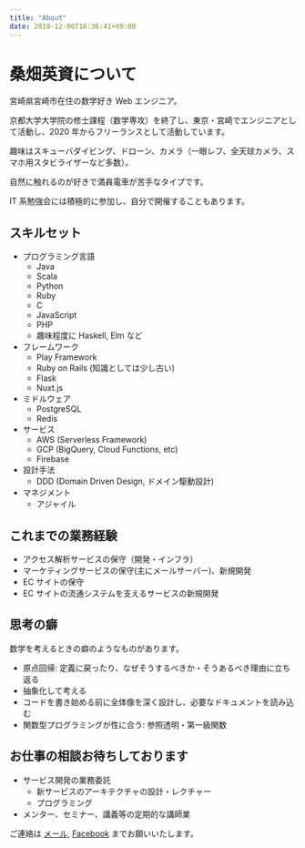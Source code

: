 ```yaml
---
title: "About"
date: 2019-12-06T16:36:41+09:00
---
```


# 桑畑英資について

宮崎県宮崎市在住の数学好き Web エンジニア。

京都大学大学院の修士課程（数学専攻）を終了し、東京・宮崎でエンジニアとして活動し、2020 年からフリーランスとして活動しています。

趣味はスキューバダイビング、ドローン、カメラ（一眼レフ、全天球カメラ、スマホ用スタビライザーなど多数）。

自然に触れるのが好きで満員電車が苦手なタイプです。

IT 系勉強会には積極的に参加し、自分で開催することもあります。

## スキルセット

- プログラミング言語
  - Java
  - Scala
  - Python
  - Ruby
  - C
  - JavaScript
  - PHP
  - 趣味程度に Haskell, Elm など
- フレームワーク
  - Play Framework
  - Ruby on Rails (知識としては少し古い)
  - Flask
  - Nuxt.js
- ミドルウェア
  - PostgreSQL
  - Redis
- サービス
  - AWS (Serverless Framework)
  - GCP (BigQuery, Cloud Functions, etc)
  - Firebase
- 設計手法
  - DDD (Domain Driven Design, ドメイン駆動設計)
- マネジメント
  - アジャイル

## これまでの業務経験

- アクセス解析サービスの保守（開発・インフラ）
- マーケティングサービスの保守(主にメールサーバー)、新規開発
- EC サイトの保守
- EC サイトの流通システムを支えるサービスの新規開発

## 思考の癖

数学を考えるときの癖のようなものがあります。

- 原点回帰: 定義に戻ったり、なぜそうするべきか・そうあるべき理由に立ち返る
- 抽象化して考える
- コードを書き始める前に全体像を深く設計し、必要なドキュメントを読み込む
- 関数型プログラミングが性に合う: 参照透明・第一級関数

## お仕事の相談お待ちしております

- サービス開発の業務委託
  - 新サービスのアーキテクチャの設計・レクチャー
  - プログラミング
- メンター、セミナー、講義等の定期的な講師業

ご連絡は [メール](mailto:mather314+work@gmail.com), [Facebook](https://facebook.com/ekuwahata) までお願いいたします。
